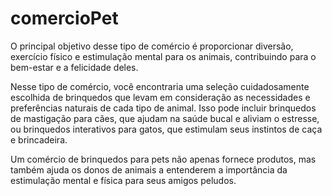 # comercioPet 
O principal objetivo desse tipo de comércio é proporcionar diversão, exercício físico e estimulação mental
para os animais, contribuindo para o bem-estar e a felicidade deles.

Nesse tipo de comércio, você encontraria uma seleção cuidadosamente escolhida de brinquedos que levam em 
consideração as necessidades e preferências naturais de cada tipo de animal. Isso pode incluir brinquedos
de mastigação para cães, que ajudam na saúde bucal e aliviam o estresse, ou brinquedos interativos para gatos,
que estimulam seus instintos de caça e brincadeira.

Um comércio de brinquedos para pets não apenas fornece produtos, mas também ajuda os donos de animais a entenderem 
a importância da estimulação mental e física para seus amigos peludos. 
